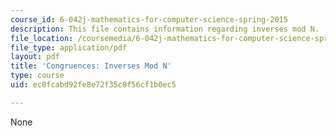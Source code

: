 ```yaml
---
course_id: 6-042j-mathematics-for-computer-science-spring-2015
description: This file contains information regarding inverses mod N.
file_location: /coursemedia/6-042j-mathematics-for-computer-science-spring-2015/ec0fcabd92fe8e72f35c8f56cf1b0ec5_MIT6_042JS15_inverses_mod.pdf
file_type: application/pdf
layout: pdf
title: 'Congruences: Inverses Mod N'
type: course
uid: ec0fcabd92fe8e72f35c8f56cf1b0ec5

---
```

None